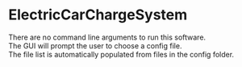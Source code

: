 # ElectricCarChargeSystem

There are no command line arguments to run this software.  
The GUI will prompt the user to choose a config file.  
The file list is automatically populated from files in the config folder.  
